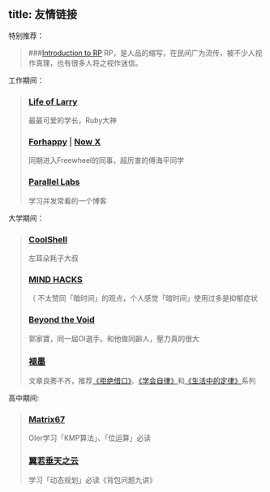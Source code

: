 title: 友情链接
---
特别推荐：
> ###[Introduction to RP](http://www.nocow.cn/index.php/RP%E5%AF%BC%E8%AE%BA)
> RP，是人品的缩写，在民间广为流传，被不少人视作真理，也有很多人将之视作迷信。

工作期间：
> ### [Life of Larry](http://blog.larrylv.com/)
> 最最可爱的学长，Ruby大神
> 
> ### [Forhappy](http://www.cnblogs.com/haippy/) | [Now X](http://www.nowx.org/)
> 同期进入Freewheel的同事，超厉害的傅海平同学
> 
> ### [Parallel Labs](http://www.parallellabs.com/)
> 学习并发常看的一个博客

大学期间：
> ### [CoolShell](http://coolshell.cn/) 
> 左耳朵耗子大叔
> 
> ### [MIND HACKS](http://mindhacks.cn/)
> （ 不太赞同「暗时间」的观点，个人感觉「暗时间」使用过多是抑郁症状
> 
> ### [Beyond the Void](https://www.byvoid.com/)
> 郭家寶，同一屆OI選手。和他做同齡人，壓力真的很大
> 
> ### [褪墨](http://www.mifengtd.cn/)
> 文章良莠不齐，推荐[《拒绝借口》](http://www.mifengtd.cn/articles/no-excuse-summary.html)、[《学会自律》](http://www.mifengtd.cn/articles/self-discipline-summary.html)和[《生活中的定律》](http://www.mifengtd.cn/articles/15-laws-summary-life-hacks.html)系列

高中期间:
> ### [Matrix67](http://www.matrix67.com/blog/)
> OIer学习「KMP算法」、「位运算」必读
>
> ### [翼若垂天之云](http://cuitianyi.com/)
> 学习「动态规划」必读《背包问题九讲》
